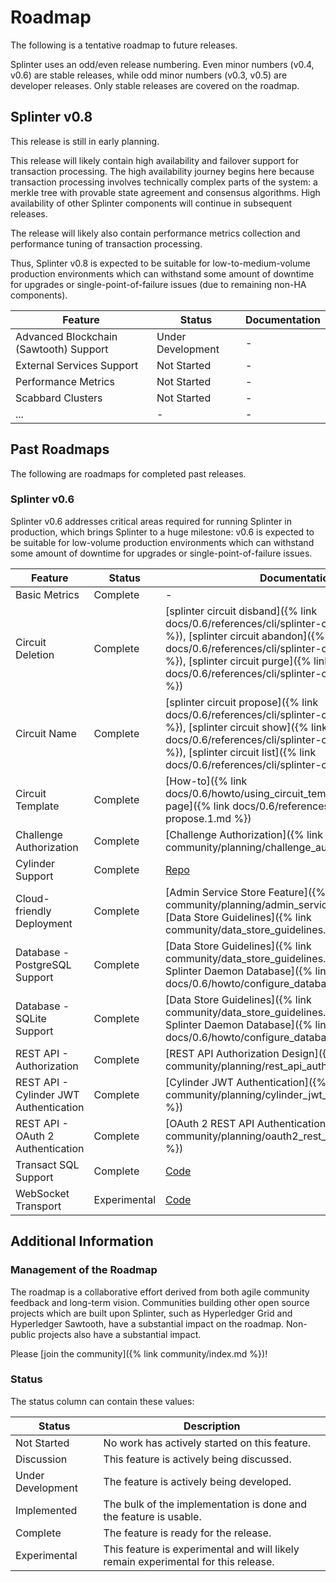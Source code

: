 # Roadmap

<!--
  Copyright 2018-2021 Cargill Incorporated
  Licensed under Creative Commons Attribution 4.0 International License
  https://creativecommons.org/licenses/by/4.0/
-->

The following is a tentative roadmap to future releases.

Splinter uses an odd/even release numbering. Even minor numbers (v0.4, v0.6)
are stable releases, while odd minor numbers (v0.3, v0.5) are developer
releases.  Only stable releases are covered on the roadmap.

## Splinter v0.8

This release is still in early planning.

This release will likely contain high availability and failover support for
transaction processing. The high availability journey begins here because
transaction processing involves technically complex parts of the system:
a merkle tree with provable state agreement and consensus algorithms.  High
availability of other Splinter components will continue in subsequent releases.

The release will likely also contain performance metrics collection and
performance tuning of transaction processing.

Thus, Splinter v0.8 is expected to be suitable for low-to-medium-volume
production environments which can withstand some amount of downtime for
upgrades or single-point-of-failure issues (due to remaining non-HA
components).

| Feature | Status | Documentation |
| ------- | ------ | ------------- |
| Advanced Blockchain (Sawtooth) Support | Under Development | - |
| External Services Support | Not Started | - |
| Performance Metrics | Not Started | - |
| Scabbard Clusters | Not Started | - |
| ... | - | - |

## Past Roadmaps

The following are roadmaps for completed past releases.

### Splinter v0.6

Splinter v0.6 addresses critical areas required for running Splinter in
production, which brings Splinter to a huge milestone: v0.6 is expected to be
suitable for low-volume production environments which can withstand some amount
of downtime for upgrades or single-point-of-failure issues.

| Feature | Status | Documentation |
| ------- | ------ | ------------- |
| Basic Metrics | Complete | - |
| Circuit Deletion | Complete | [splinter circuit disband]({% link docs/0.6/references/cli/splinter-circuit-disband.1.md %}),  [splinter circuit abandon]({% link docs/0.6/references/cli/splinter-circuit-abandon.1.md %}),   [splinter circuit purge]({% link docs/0.6/references/cli/splinter-circuit-purge.1.md %}) |
| Circuit Name | Complete | [splinter circuit propose]({% link docs/0.6/references/cli/splinter-circuit-propose.1.md %}), [splinter circuit show]({% link docs/0.6/references/cli/splinter-circuit-show.1.md %}), [splinter circuit list]({% link docs/0.6/references/cli/splinter-circuit-list.1.md %}) |
| Circuit Template | Complete | [How-to]({% link docs/0.6/howto/using_circuit_templates.md %}), [Man page]({% link docs/0.6/references/cli/splinter-circuit-propose.1.md %}) |
| Challenge Authorization | Complete |[Challenge Authorization]({% link community/planning/challenge_authorization.md %})|
| Cylinder Support | Complete | [Repo](https://github.com/Cargill/cylinder) |
| Cloud-friendly Deployment | Complete | [Admin Service Store Feature]({% link community/planning/admin_service_store.md %}), [Data Store Guidelines]({% link community/data_store_guidelines.md %}) |
| Database - PostgreSQL Support | Complete | [Data Store Guidelines]({% link community/data_store_guidelines.md %}), [Configuring Splinter Daemon Database]({% link docs/0.6/howto/configure_database_storage.md %}) |
| Database - SQLite Support | Complete | [Data Store Guidelines]({% link community/data_store_guidelines.md %}), [Configuring Splinter Daemon Database]({% link docs/0.6/howto/configure_database_storage.md %}) |
| REST API - Authorization | Complete | [REST API Authorization Design]({% link community/planning/rest_api_authorization.md %}) |
| REST API - Cylinder JWT Authentication | Complete | [Cylinder JWT Authentication]({% link community/planning/cylinder_jwt_authentication.md %}) |
| REST API - OAuth 2 Authentication | Complete | [OAuth 2 REST API Authentication]({% link community/planning/oauth2_rest_api_authentication.md %}) |
| Transact SQL Support | Complete | [Code](https://github.com/hyperledger/transact/tree/master/libtransact/src/database) |
| WebSocket Transport | Experimental | [Code](https://github.com/Cargill/splinter/tree/master/libsplinter/src/transport/ws) |


## Additional Information

### Management of the Roadmap

The roadmap is a collaborative effort derived from both agile community
feedback and long-term vision. Communities building other open source projects
which are built upon Splinter, such as Hyperledger Grid and Hyperledger
Sawtooth, have a substantial impact on the roadmap. Non-public projects also
have a substantial impact.

Please [join the community]({% link community/index.md %})!

### Status

The status column can contain these values:

| Status | Description |
| --- | --- |
| Not Started | No work has actively started on this feature. |
| Discussion | This feature is actively being discussed. |
| Under Development | The feature is actively being developed. |
| Implemented | The bulk of the implementation is done and the feature is usable. |
| Complete | The feature is ready for the release. |
| Experimental | This feature is experimental and will likely remain experimental for this release. |

